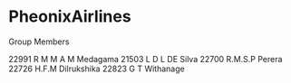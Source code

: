 # PheonixAirlines
Group Members

22991	R M M A M Medagama
21503	L D L DE Silva 
22700	R.M.S.P Perera
22726	H.F.M Dilrukshika
22823	G T Withanage
